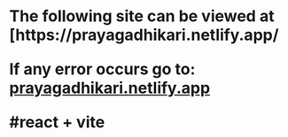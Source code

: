<h1>The following site can be viewed at [https://prayagadhikari.netlify.app/</](https://prayagadhikari.com.np) </h1>
<p>If any error occurs go to: <a href="https://prayagadhikari.netlify.app" target="_blank">prayagadhikari.netlify.app</a></p>

 #react + vite
